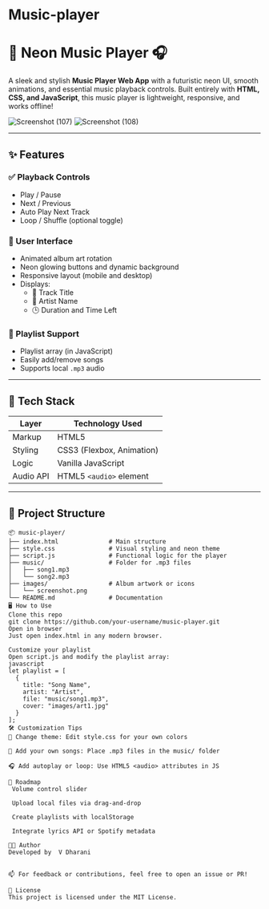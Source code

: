 # Music-player
# 🎼 Neon Music Player 🎧

A sleek and stylish **Music Player Web App** with a futuristic neon UI, smooth animations, and essential music playback controls. Built entirely with **HTML, CSS, and JavaScript**, this music player is lightweight, responsive, and works offline!

![Screenshot (107)](https://github.com/user-attachments/assets/be53545d-b93e-4adb-93d8-b6c21671a05b)
![Screenshot (108)](https://github.com/user-attachments/assets/ae837516-f5a4-42a6-8994-71a62dde5302)

---

## ✨ Features

### ✅ Playback Controls
- Play / Pause
- Next / Previous
- Auto Play Next Track
- Loop / Shuffle (optional toggle)

### 🎨 User Interface
- Animated album art rotation
- Neon glowing buttons and dynamic background
- Responsive layout (mobile and desktop)
- Displays:
  - 🎵 Track Title
  - 🎤 Artist Name
  - 🕒 Duration and Time Left

### 📂 Playlist Support
- Playlist array (in JavaScript)
- Easily add/remove songs
- Supports local `.mp3` audio

---

## 🧰 Tech Stack

| Layer     | Technology Used         |
|-----------|--------------------------|
| Markup    | HTML5                    |
| Styling   | CSS3 (Flexbox, Animation)|
| Logic     | Vanilla JavaScript       |
| Audio API | HTML5 `<audio>` element  |

---

## 📁 Project Structure

```plaintext
📦 music-player/
├── index.html              # Main structure
├── style.css               # Visual styling and neon theme
├── script.js               # Functional logic for the player
├── music/                  # Folder for .mp3 files
│   ├── song1.mp3
│   └── song2.mp3
├── images/                 # Album artwork or icons
│   └── screenshot.png
└── README.md               # Documentation
🖥️ How to Use
Clone this repo
git clone https://github.com/your-username/music-player.git
Open in browser
Just open index.html in any modern browser.

Customize your playlist
Open script.js and modify the playlist array:
javascript
let playlist = [
  {
    title: "Song Name",
    artist: "Artist",
    file: "music/song1.mp3",
    cover: "images/art1.jpg"
  }
];
🛠️ Customization Tips
🎨 Change theme: Edit style.css for your own colors

🎵 Add your own songs: Place .mp3 files in the music/ folder

🎧 Add autoplay or loop: Use HTML5 <audio> attributes in JS

📌 Roadmap
 Volume control slider

 Upload local files via drag-and-drop

 Create playlists with localStorage

 Integrate lyrics API or Spotify metadata

🧑‍💻 Author
Developed by  V Dharani


📫 For feedback or contributions, feel free to open an issue or PR!

📄 License
This project is licensed under the MIT License.
